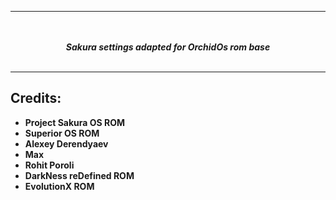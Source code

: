 -----------------------------------------------------------------------------
<div align="center"> 
<br>
<br>
<strong><i>Sakura settings adapted for OrchidOs rom base</i></strong>
<br>
<br>
</div>

-----------------------------------------------------------------------------
Credits:
-------
 * **Project Sakura OS ROM**
 * **Superior OS ROM**
 * **Alexey Derendyaev**
 * **Max** 
 * **Rohit Poroli** 
 * **DarkNess reDefined ROM** 
 * **EvolutionX ROM**


